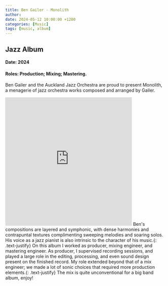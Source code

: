 ```yaml
---
title: Ben Gailer - Monolith
author: 
date: 2024-05-12 10:00:00 +1200
categories: [Music]
tags: [music, album]
---
```


## Jazz Album

#### Date: 2024
#### Roles: Production; Mixing; Mastering.

Ben Gailer and the Auckland Jazz Orchestra are proud to present Monolith, a menagerie of jazz orchestra works composed and arranged by Gailer. 

<iframe style="border: 0; width: 400px; height: 406px;" src="https://bandcamp.com/EmbeddedPlayer/album=2009295629/size=large/bgcol=ffffff/linkcol=0687f5/artwork=small/transparent=true/" seamless><a href="https://bengailer.bandcamp.com/album/monolith">Monolith by Ben Gailer, Auckland Jazz Orchestra</a></iframe>
Ben's compositions are layered and symphonic, with dense harmonies and contrapuntal textures complimenting sweeping melodies and soaring solos. His voice as a jazz pianist is also intrinsic to the character of his music.
​{: .text-justify}
On this album I worked as producer, mixing engineer, and mastering engineer.
As producer, I supervised recording sessions, and played a large role in the editing, processing, and even sound design present on the finished record. My role extended beyond that of a mix engineer; we made a lot of sonic choices that required more production elements.
​{: .text-justify}
The mix is quite unconventional for a big band album, enjoy!
​